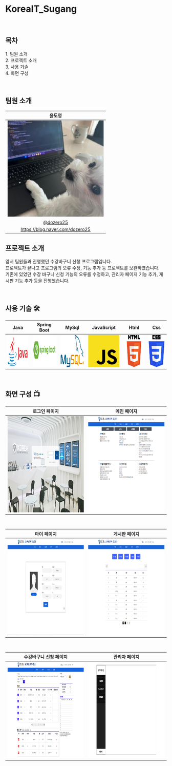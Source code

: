 # KoreaIT_Sugang

</br>

## 목차
<p>
  1. 팀원 소개</br>
  2. 프로젝트 소개</br>
  3. 사용 기술</br>
  4. 화면 구성</br>
</p>
</br>

## 팀원 소개
|      윤도영       |                                                                                                            
| :-----: | 
| <img src="/readme/images/123.jpg" width="300" height="300"/> | 
|   [@dozero25](https://github.com/dozero25)   |
|   https://blog.naver.com/dozero25   |


## 프로젝트 소개
<p>
앞서 팀원들과 진행했던 수강바구니 신청 프로그램입니다.</br>
프로젝트가 끝나고 프로그램의 오류 수정, 기능 추가 등 프로젝트를 보완하였습니다.</br>
기존에 있었던 수강 바구니 신청 기능의 오류를 수정하고, 관리자 페이지 기능 추가, 게시판 기능 추가 등을 진행했습니다. </br>
</p>
</br>

## 사용 기술 🛠
|    Java   | Spring Boot |  MySql   |  JavaScript   | Html | Css |
| :--------: | :--------: | :------: | :-----: | :--------: | :--------: |
|   <img src="/readme/images/java.png" width="200" height="100"/>  |   <img src="/readme/images/springboot.png" width="200" height="100"/>    | <img src="/readme/images/mysql.png" width="200" height="100"/> |  <img src="/readme/images/js.png" width="200" height="100"/> |   <img src="/readme/images/html.png" width="200" height="100"/>    |   <img src="/readme/images/css.png" width="150" height="100"/>   |

</br>

## 화면 구성 📺 
|로그인 페이지| 메인 페이지 |
|:---:|:---:|
|<img src="/readme/images/1.png" width="500" height="300"/>|<img src="/readme/images/2.png" width="500" height="300"/>|

</br>

|마이 페이지| 게시판 페이지 |
|:---:|:---:|
|<img src="/readme/images/3.png" width="500" height="300"/>|<img src="/readme/images/4.png" width="500" height="300"/>|

</br>

|수강바구니 신청 페이지| 관리자 페이지 |
|:---:|:---:|
|<img src="/readme/images/5.png" width="500" height="300"/>|<img src="/readme/images/6.png" width="500" height="300"/>|

</br>

